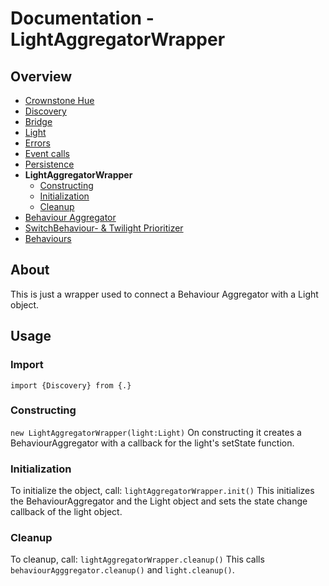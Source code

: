 
# Documentation - LightAggregatorWrapper
## Overview
 - [Crownstone Hue](/documentation/CrownstoneHue.md)
 - [Discovery](/documentation/Discovery.md)
 - [Bridge](/documentation/Bridge.md)
 - [Light](/documentation/Light.md)
 - [Errors](/documentation/Errors.md)
 - [Event calls](/documentation/EventCalls.md)
 - [Persistence](/documentation/Persistence.md)
 - **LightAggregatorWrapper**
	 - [Constructing](#constructing)
	 - [Initialization](#initialization)
	 - [Cleanup](#cleanup)
 - [Behaviour Aggregator](/documentation/BehaviourAggregator.md)
 - [SwitchBehaviour- & Twilight Prioritizer](/documentation/Prioritizer.md)
 - [Behaviours](/documentation/Behaviours.md)

## About
This is just a wrapper used to connect a Behaviour Aggregator with a Light object.

## Usage
### Import
```import {Discovery} from {.}```
### Constructing
`new LightAggregatorWrapper(light:Light)`
On constructing it creates a BehaviourAggregator with a callback for the light's setState function.

### Initialization
To initialize the object, call:
`lightAggregatorWrapper.init()`
This initializes the BehaviourAggregator and the Light object and sets the state change callback of the light object.

### Cleanup
To cleanup, call:
`lightAggregatorWrapper.cleanup()`
This calls `behaviourAgggregator.cleanup()` and `light.cleanup()`.
